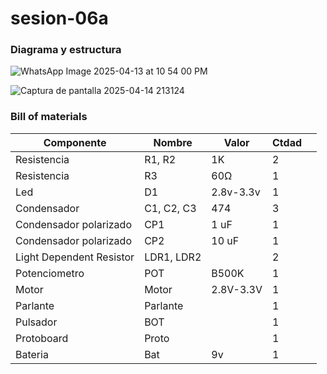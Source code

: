 # sesion-06a
### Diagrama y estructura 








![WhatsApp Image 2025-04-13 at 10 54 00 PM](https://github.com/user-attachments/assets/797e4994-0e5c-4bb9-a2aa-407ba5af5524)


![Captura de pantalla 2025-04-14 213124](https://github.com/user-attachments/assets/40cc57d1-bf9c-4ff9-a94a-91085e40ef30)

### Bill of materials
| Componente               | Nombre     | Valor      | Ctdad |   |
|--------------------------|------------|------------|-------|---|
| Resistencia              | R1, R2     | 1K         | 2     |   |
| Resistencia              | R3         | 60Ω        | 1     |   |
| Led                      | D1         | 2.8v-3.3v  | 1     |   |
| Condensador              | C1, C2, C3 | 474        | 3     |   |
| Condensador polarizado   | CP1        | 1 uF       | 1     |   |
| Condensador polarizado   | CP2        | 10 uF      | 1     |   |
| Light Dependent Resistor | LDR1, LDR2 |            | 2     |   |
| Potenciometro            | POT        | B500K      | 1     |   |
| Motor                    | Motor      | 2.8V-3.3V  | 1     |   |
| Parlante                 | Parlante   |            | 1     |   |
| Pulsador                 | BOT        |            | 1     |   |
| Protoboard               | Proto      |            | 1     |   |
| Bateria                  | Bat        | 9v         | 1     |   |
